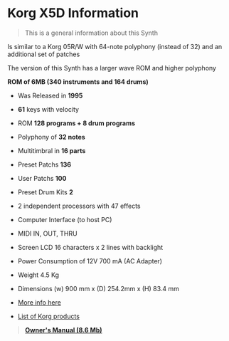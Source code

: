 # **Korg X5D Information**

> This is a general information about this Synth

Is similar to a Korg 05R/W with 64-note polyphony (instead of 32) and an additional set of patches

The version of this Synth has a larger wave ROM and higher polyphony

**ROM of 6MB (340 instruments and 164 drums)**

- Was Released in **1995**
- **61** keys with velocity
- ROM **128 programs + 8 drum programs**
- Polyphony of **32 notes**
- Multitimbral in **16 parts**
- Preset Patchs **136**
- User Patchs **100**
- Preset Drum Kits **2**
- 2 independent processors with 47 effects
- Computer Interface (to host PC)
- MIDI IN, OUT, THRU
- Screen LCD 16 characters x 2 lines with backlight
- Power Consumption of 12V 700 mA (AC Adapter)
- Weight 4.5 Kg
- Dimensions (w) 900 mm x (D) 254.2mm x (H) 83.4 mm

- [More info here](https://soundprogramming.net/synthesizers/korg/korg-x5/)
- [List of Korg products](https://en.wikipedia.org/wiki/List_of_Korg_products)

> [**Owner's Manual (8.6 Mb)**](Manuals/Korg-X5D-X5.pdf)
